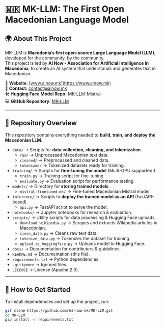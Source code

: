 # 🇲🇰 MK-LLM: The First Open Macedonian Language Model  

## 🌍 About This Project  
MK-LLM is **Macedonia’s first open-source Large Language Model (LLM)**, developed for the community, by the community.  
This project is led by **AI Now - Association for Artificial Intelligence in Macedonia**, to create an AI system that understands and generates text in Macedonian.  

📌 **Website:** [www.ainow.mk](https://www.ainow.mk)  
📩 **Contact:** [contact@ainow.mk](mailto:contact@ainow.mk)  
🛠 **Hugging Face Model Repo:** [MK-LLM-Mistral](https://huggingface.co/ainowmk/MK-LLM-Mistral)  
💻 **GitHub Repository:** [MK-LLM](https://github.com/AI-now-mk/MK-LLM)  

---

## 📂 Repository Overview  
This repository contains everything needed to **build, train, and deploy the Macedonian LLM**.

- `data/` → Scripts for **data collection, cleaning, and tokenization**.
  - `raw/` → Unprocessed Macedonian text data.
  - `cleaned/` → Preprocessed and cleaned data.
  - `tokenized/` → Tokenized datasets ready for training.
- `training/` → Scripts for **fine-tuning the model** (Multi-GPU supported!).
  - `train.py` → Training script for fine-tuning.
  - `evaluate.py` → Evaluation script for performance testing.
- `models/` → Directory for **storing trained models**.
  - `mistral-finetuned-mk/` → Fine-tuned Macedonian Mistral model.
- `inference/` → Scripts to **deploy the trained model as an API** (FastAPI-based).
  - `api.py` → FastAPI script to serve the model.
- `notebooks/` → Jupyter notebooks for research & evaluation.
- `scripts/` → Utility scripts for data processing & Hugging Face uploads.
  - `download_wikipedia.py` → Scrapes and extracts Wikipedia articles in Macedonian.
  - `clean_data.py` → Cleans raw text data.
  - `tokenize_data.py` → Tokenizes the dataset for training.
  - `upload_to_huggingface.py` → Uploads model to Hugging Face.
- `docs/` → Documentation for contributors & guidelines.
- `README.md` → Documentation (this file).
- `requirements.txt` → Python dependencies.
- `.gitignore` → Ignored files.
- `LICENSE` → License (Apache 2.0).

---

## 🚀 How to Get Started  
To install dependencies and set up the project, run:
```bash
git clone https://github.com/AI-now-mk/MK-LLM.git
cd MK-LLM
pip install -r requirements.txt
